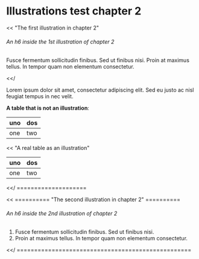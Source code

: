 # Illustrations test chapter 2

<< "The first illustration in chapter 2"

###### An h6 inside the 1st illustration of chapter 2

Fusce fermentum sollicitudin finibus. Sed ut finibus nisi. 
Proin at maximus tellus. In tempor quam non elementum consectetur. 
 
<</

Lorem ipsum dolor sit amet, consectetur adipiscing elit. 
Sed eu justo ac nisl feugiat tempus in nec velit. 

**A table that is not an illustration**:

| uno | dos |
| --- | --- |
| one | two |

<< "A real table as an illustration"

| uno | dos |
| --- | --- |
| one | two |

<</ ====================


<< ========== "The second illustration in chapter 2" ========== 

###### An h6 inside the 2nd illustration of chapter 2

1. Fusce fermentum sollicitudin finibus. Sed ut finibus nisi. 
2. Proin at maximus tellus. In tempor quam non elementum consectetur. 
 
<</ ==================================================


